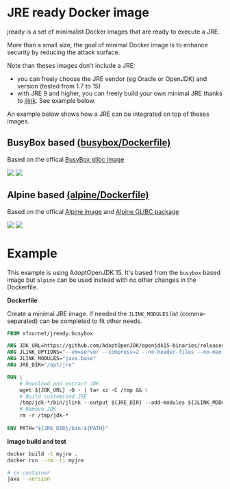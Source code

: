 # JRE ready Docker image
jready is a set of minimalist Docker images that are ready to execute a JRE.

More than a small size, the goal of minimal Docker image is to enhance security by reducing the attack surface.

Note than theses images don't include a JRE:
* you can freely choose the JRE vendor (eg Oracle or OpenJDK) and version (tested from 1.7 to 15)
* with JRE 9 and higher, you can freely build your own minimal JRE thanks to [jlink](https://docs.oracle.com/en/java/javase/15/docs/specs/man/jlink.html). See example below.

An example below shows how a JRE can be integrated on top of theses images.

## BusyBox based [(busybox/Dockerfile)](https://github.com/xfournet/jready/blob/master/busybox/Dockerfile)

Based on the offical [BusyBox glibc image](https://hub.docker.com/_/busybox)

[![](https://images.microbadger.com/badges/version/xfournet/jready:busybox-1.32.0.svg)](https://microbadger.com/images/xfournet/jready:busybox-1.32.0)
[![](https://images.microbadger.com/badges/image/xfournet/jready:busybox-1.32.0.svg)](https://microbadger.com/images/xfournet/jready:busybox-1.32.0)


## Alpine based [(alpine/Dockerfile)](https://github.com/xfournet/jready/blob/master/alpine/Dockerfile)

Based on the offical [Alpine image](https://hub.docker.com/_/alpine) and [Alpine GLIBC package](https://github.com/sgerrand/alpine-pkg-glibc)

[![](https://images.microbadger.com/badges/version/xfournet/jready:alpine-3.12.0.svg)](https://microbadger.com/images/xfournet/jready:alpine-3.12.0)
[![](https://images.microbadger.com/badges/image/xfournet/jready:alpine-3.12.0.svg)](https://microbadger.com/images/xfournet/jready:alpine-3.12.0)

# Example

This example is using AdoptOpenJDK 15. It's based from the `busybox` based image but `alpine` can be used instead with no other changes in the Dockerfile. 

**Dockerfile**

Create a minimal JRE image. If needed the `JLINK_MODULES` list (comma-separated) can be completed to fit other needs.

```Dockerfile
FROM xfournet/jready:busybox

ARG JDK_URL=https://github.com/AdoptOpenJDK/openjdk15-binaries/releases/download/jdk-15%2B36/OpenJDK15U-jdk_x64_linux_hotspot_15_36.tar.gz
ARG JLINK_OPTIONS="--vm=server --compress=2 --no-header-files --no-man-pages"
ARG JLINK_MODULES="java.base"
ARG JRE_DIR="/opt/jre"

RUN \
    # Download and extract JDK
    wget ${JDK_URL} -O - | tar xz -C /tmp && \
    # Build customized JRE
    /tmp/jdk-*/bin/jlink --output ${JRE_DIR} --add-modules ${JLINK_MODULES} ${JLINK_OPTIONS} && \
    # Remove JDK
    rm -r /tmp/jdk-* 
    
ENV PATH="${JRE_DIR}/bin:${PATH}"    
``` 

**Image build and test**

```bash
docker build -t myjre .
docker run --rm -ti myjre

# in container
java --version
```
